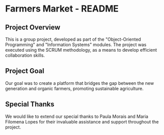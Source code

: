 # Farmers Market - README
## Project Overview
This is a group project, developed as part of the "Object-Oriented Programming" and "Information Systems" modules.
The project was executed using the SCRUM methodology, as a means to develop efficient collaboration skills.

## Project Goal
Our goal was to create a platform that bridges the gap between the new generation and organic farmers, promoting sustainable agriculture.

## Special Thanks
We would like to extend our special thanks to Paula Morais and Maria Filomena Lopes for their invaluable assistance and support throughout the project.
